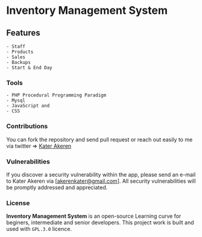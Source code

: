 # Inventory Management System

## Features
	- Staff
	- Products 
	- Sales 
	- Backups
	- Start & End Day 

### Tools
	- PHP Procedural Programming Paradigm
	- Mysql
	- JavaScript and
	- CSS

### Contributions
You can fork the repository and send pull request or reach out easily to me via twitter => [Kater Akeren](https://twitter.com/katerakeren)

### Vulnerabilities

If you discover a security vulnerability within the app, please send an e-mail to Kater Akeren via [akerenkater@gmail.com]. All security vulnerabilities will be promptly addressed and appreciated.

### License

**Inventory Management System** is an open-source Learning curve for beginers, intermediate and senior developers. This project work is built and used with `GPL.3.0` licence. 
